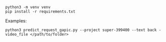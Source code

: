 ```
python3 -m venv venv
pip install -r requirements.txt
```

Examples:

`python3 predict_request_gapic.py --project super-399400 --text back -video_file </path/to/folder>`
